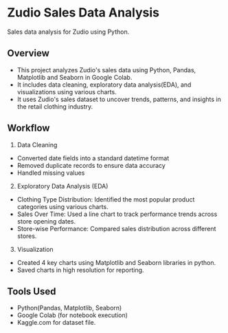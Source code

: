 # Zudio Sales Data Analysis

Sales data analysis for Zudio using Python.
## Overview
- This project analyzes Zudio's sales data using Python, Pandas, Matplotlib and Seaborn in Google Colab.
- It includes data cleaning, exploratory data analysis(EDA), and visualizations using various charts.
- It uses Zudio's sales dataset to uncover trends, patterns, and insights in the retail clothing industry.

## Workflow
1. Data Cleaning
  - Converted date fields into a standard datetime format
  - Removed duplicate records to ensure data accuracy
  - Handled missing values
2. Exploratory Data Analysis (EDA)
  - Clothing Type Distribution: Identified the most popular product categories using various charts.
  - Sales Over Time: Used a line chart to track performance trends across store opening dates.
  - Store-wise Performance: Compared sales distribution across different stores.
3. Visualization
  - Created 4 key charts using Matplotlib and Seaborn libraries in python.
  - Saved charts in high resolution for reporting.

## Tools Used
- Python(Pandas, Matplotlib, Seaborn)
- Google Colab (for notebook execution)
- Kaggle.com for dataset file.
